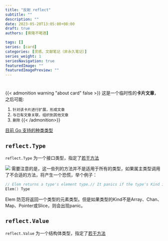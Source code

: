 ```yaml
---
title: "反射 reflect"
subtitle: ""
description: ""
date: 2023-05-20T13:05:00+08:00
draft: true
authors: [索隆不喝酒]

tags: []
series: [card]
categories: [灵感、文献笔记（非永久笔记）]
series_weight: 1
seriesNavigation: true
featuredImage: ""
featuredImagePreview: ""
---
```

<!--more-->
#

{{< admonition warning "about card" false >}}
这是一个临时性的**卡片文章**，之后可能:
1. `针对该卡片进行扩展，形成文章`
2. `与已有文章关联，组织到其他文章`
3. `删除`
{{< /admonition>}}


[目前 Go 支持的种类类型](https://golang.google.cn/pkg/reflect/#Kind)


## `reflect.Type` 

`reflect.Type` 为一个接口类型，指定了[若干方法](https://golang.google.cn/pkg/reflect/#Type)

![](images/posts/Pasted%20image%2020230520131815.png)
需要注意的是，这一些列的方法并不是适用于所有的类型，如果属主类型调用了不合适的方法，将产生一个恐慌，举个例子：
```go
// Elem returns a type's element type.// It panics if the type's Kind is not Array, Chan, Map, Pointer, or Slice.  
Elem() Type
```

Elem 防范将返回一个类型的元素类型。但是如果类型的Kind不是Array、Chan、Map、Pointer或Slice，则会出现panic。

## `reflect.Value`

`reflect.Value` 为一个结构体类型，指定了[若干方法](https://golang.google.cn/pkg/reflect/#Value.Addr)